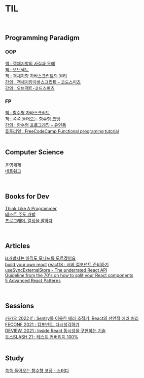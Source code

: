 # TIL

<br>

## Programming Paradigm

### OOP

[책 : 객체지향의 사실과 오해](https://github.com/noy3928/TIL/tree/main/books/%EA%B0%9D%EC%B2%B4%EC%A7%80%ED%96%A5%EC%9D%98-%EC%82%AC%EC%8B%A4%EA%B3%BC-%EC%98%A4%ED%95%B4)  
[책 : 오브젝트](https://github.com/noy3928/TIL/tree/main/books/Object)  
[책 : 객체지향 자바스크립트의 원리](https://github.com/noy3928/TIL/tree/main/books/%EA%B0%9D%EC%B2%B4%EC%A7%80%ED%96%A5%EC%9E%90%EB%B0%94%EC%8A%A4%ED%81%AC%EB%A6%BD%ED%8A%B8%EC%9D%98%EC%9B%90%EB%A6%AC-%EB%8B%88%EC%BD%9C%EB%9D%BC%EC%8A%A4.C.%EC%9E%90%EC%B9%B4%EC%8A%A4)  
[강의 : 객체지향자바스크립트 - 코드스피츠](https://github.com/noy3928/TIL/tree/main/lecture/%EA%B0%9D%EC%B2%B4%EC%A7%80%ED%96%A5%EC%9E%90%EB%B0%94%EC%8A%A4%ED%81%AC%EB%A6%BD%ED%8A%B8-%EC%BD%94%EB%93%9C%EC%8A%A4%ED%94%BC%EC%B8%A0)  
[강의 : 오브젝트-코드스피츠](https://github.com/noy3928/TIL/tree/main/Lecture/%EC%98%A4%EB%B8%8C%EC%A0%9D%ED%8A%B8-%EC%BD%94%EB%93%9C%EC%8A%A4%ED%94%BC%EC%B8%A0)

### FP

[책 : 함수형 자바스크립트](https://github.com/noy3928/TIL/tree/main/books/FunctionalJavascript)  
[책 : 쏙쏙 들어오는 함수형 코딩](https://github.com/noy3928/TIL/tree/main/books/%EC%8F%99%EC%8F%99-%EB%93%A4%EC%96%B4%EC%98%A4%EB%8A%94-%ED%95%A8%EC%88%98%ED%98%95-%EC%BD%94%EB%94%A9)   
[강의 : 함수형 프로그래밍 - 유인동](https://github.com/noy3928/TIL/tree/main/lecture/%ED%95%A8%EC%88%98%ED%98%95%ED%94%84%EB%A1%9C%EA%B7%B8%EB%9E%98%EB%B0%8D-%EC%9C%A0%EC%9D%B8%EB%8F%99)  
[튜토리얼 : FreeCodeCamp Functional programing tutorial](https://github.com/noy3928/TIL/blob/main/programming-paradigm/functional-programming/FreeCodeCamp.md)  
<br>

## Computer Science

[운영체제](https://github.com/noy3928/TIL/tree/main/computer-science/OperatingSystem)  
[네트워크](https://github.com/noy3928/TIL/tree/main/computer-science/Network) 

<br>

## Books for Dev

[Think Like A Programmer](https://github.com/noy3928/TIL/tree/main/books/ThinkLikeAProgrammer)     
[테스트 주도 개발](https://github.com/noy3928/TIL/tree/main/books/Test-DrivenDevelopment:ByExample)     
[프로그래머, 열정을 말하다](https://github.com/noy3928/TIL/tree/main/books/%ED%94%84%EB%A1%9C%EA%B7%B8%EB%9E%98%EB%A8%B8%2C%EC%97%B4%EC%A0%95%EC%9D%84%EB%A7%90%ED%95%98%EB%8B%A4)   

<br>

## Articles

[js개발자는 아직도 모나드를 모르겠어요](https://github.com/noy3928/TIL/blob/main/programming-paradigm/functional-programming/JS%EA%B0%9C%EB%B0%9C%EC%9E%90%EB%8A%94%20%EC%95%84%EC%A7%81%EB%8F%84%20%EB%AA%A8%EB%82%98%EB%93%9C%EB%A5%BC%20%EB%AA%A8%EB%A5%B4%EA%B2%A0%EC%96%B4%EC%9A%94.md)  
[build your own react](https://github.com/noy3928/TIL/blob/main/front-end/%EB%A6%AC%EC%95%A1%ED%8A%B8/Build-your-own-react.md)
[react18 : 서버 컴포넌트 준비하기](https://github.com/noy3928/TIL/blob/main/front-end/%EB%A6%AC%EC%95%A1%ED%8A%B8/react18-%EC%84%9C%EB%B2%84%EC%BB%B4%ED%8F%AC%EB%84%8C%ED%8A%B8%EC%A4%80%EB%B9%84%ED%95%98%EA%B8%B0.md)   
[useSyncExternalStore - The underrated React API](https://thisweekinreact.com/articles/useSyncExternalStore-the-underrated-react-api#link1)    
[Guideline from the 70's on how to split your React components](https://github.com/noy3928/TIL/blob/main/front-end/%EB%A6%AC%EC%95%A1%ED%8A%B8/Guideline-from-the-70's-on-how-to-split-your-React-components.md)  
[5 Advanced React Patterns]()


<br>

## Sessions

[카카오 2022 if : Sentry를 이용한 에러 추적기, React의 선언적 에러 처리](https://github.com/noy3928/TIL/blob/main/daily-note/Sentry%EB%A5%BC%20%EC%9D%B4%EC%9A%A9%ED%95%9C%20%EC%97%90%EB%9F%AC%20%EC%B6%94%EC%A0%81%EA%B8%B0%2C%20React%EC%9D%98%20%EC%84%A0%EC%96%B8%EC%A0%81%20%EC%97%90%EB%9F%AC%20%EC%B2%98%EB%A6%AC.md)  
[FECONF 2021 : 컴포넌트, 다시생각하기 ](./Lecture/%EC%BB%B4%ED%8F%AC%EB%84%8C%ED%8A%B8%2C%EB%8B%A4%EC%8B%9C%EC%83%9D%EA%B0%81%ED%95%98%EA%B8%B0-%EC%9B%90%EC%A7%80%ED%98%81.md)   
[DEVIEW. 2021 : Inside React 동시성을 구현하는 기술](https://github.com/noy3928/TIL/blob/main/front-end/%EB%A6%AC%EC%95%A1%ED%8A%B8/Inside-react(%EB%8F%99%EC%8B%9C%EC%84%B1%EC%9D%84%EA%B5%AC%ED%98%84%ED%95%98%EB%8A%94%EA%B8%B0%EC%88%A0).md)   
[토스SLASH 21 : 테스트 커버리지 100%](https://github.com/noy3928/TIL/blob/main/daily-note/%ED%86%A0%EC%8A%A4%EC%8A%AC%EB%9E%98%EC%8B%9C21-%ED%85%8C%EC%8A%A4%ED%8A%B8%EC%BB%A4%EB%B2%84%EB%A6%AC%EC%A7%80100%25.md)  
<br>

## Study 

[쏙쏙 들어오는 함수형 코딩 - 스터디](https://github.com/noy3928/TIL/tree/main/study/%EC%8F%99%EC%8F%99%EB%93%A4%EC%96%B4%EC%98%A4%EB%8A%94%ED%95%A8%EC%88%98%ED%98%95%EC%BD%94%EB%94%A9)   

